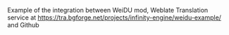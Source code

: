 Example of the integration between WeiDU mod, Weblate Translation service at https://tra.bgforge.net/projects/infinity-engine/weidu-example/ and Github
